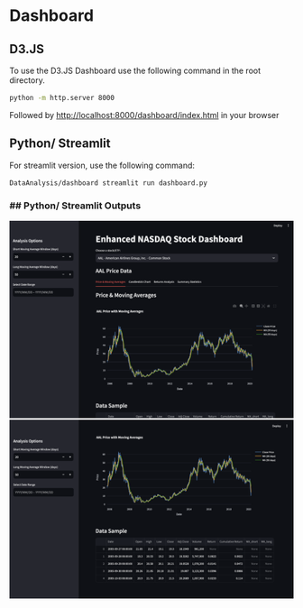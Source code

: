 # Dashboard

## D3.JS

To use the D3.JS Dashboard use the following command in the root directory.
```bash
python -m http.server 8000
```
Followed by <a href="http://localhost:8000/dashboard/index.html">http://localhost:8000/dashboard/index.html</a> in your browser 

## Python/ Streamlit

For streamlit version, use the following command:

```bash
DataAnalysis/dashboard streamlit run dashboard.py 
```
### ## Python/ Streamlit Outputs

![](o1.png)
![](o2.png)